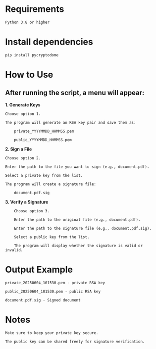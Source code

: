 # **Requirements**

    Python 3.8 or higher

# **Install dependencies**
    pip install pycryptodome

# **How to Use**

## **After running the script, a menu will appear:**

**1. Generate Keys**

    Choose option 1.

    The program will generate an RSA key pair and save them as:

        private_YYYYMMDD_HHMMSS.pem

        public_YYYYMMDD_HHMMSS.pem

**2. Sign a File**

    Choose option 2.

    Enter the path to the file you want to sign (e.g., document.pdf).

    Select a private key from the list.

    The program will create a signature file:

        document.pdf.sig

**3. Verify a Signature**
```
    Choose option 3.

    Enter the path to the original file (e.g., document.pdf).

    Enter the path to the signature file (e.g., document.pdf.sig).

    Select a public key from the list.

    The program will display whether the signature is valid or invalid.
```
# Output Example

```
private_20250604_101530.pem - private RSA key

public_20250604_101530.pem - public RSA key

document.pdf.sig - Signed document
```

# Notes

    Make sure to keep your private key secure.

    The public key can be shared freely for signature verification.

